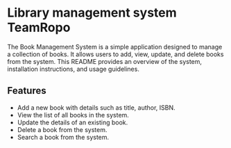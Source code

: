 # Library management system TeamRopo
 The Book Management System is a simple application designed to manage a collection of books. It allows users to add, view, update, and delete books from the system. This README provides an overview of the system, installation instructions, and usage guidelines.

## Features

- Add a new book with details such as title, author, ISBN.
- View the list of all books in the system.
- Update the details of an existing book.
- Delete a book from the system.
- Search a book from the system.
